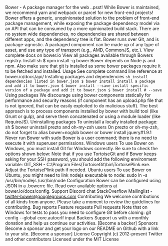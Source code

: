 Bower - A package manager for the web ..psst! While Bower is maintained, we recommend yarn and webpack or parcel for new front-end projects! Bower offers a generic, unopinionated solution to the problem of front-end package management, while exposing the package dependency model via an API that can be consumed by a more opinionated build stack. There are no system wide dependencies, no dependencies are shared between different apps, and the dependency tree is flat. Bower runs over Git, and is package-agnostic. A packaged component can be made up of any type of asset, and use any type of transport (e.g., AMD, CommonJS, etc.). View complete docs on bower.io View all packages available through Bowers registry. Install sh $ npm install -g bower Bower depends on Node.js and npm. Also make sure that git is installed as some bower packages require it to be fetched and installed. Usage See complete command line reference at bower.io/docs/api/ Installing packages and dependencies ```sh install dependencies listed in bower.json $ bower install install a package and add it to bower.json $ bower install --save install specific version of a package and add it to bower.json $ bower install # --save ``` Using packages We discourage using bower components statically for performance and security reasons (if component has an upload.php file that is not ignored, that can be easily exploited to do malicious stuff). The best approach is to process components installed by bower with build tool (like Grunt or gulp), and serve them concatenated or using a module loader (like RequireJS). Uninstalling packages To uninstall a locally installed package: sh $ bower uninstall <package-name> prezto and oh-my-zsh users On prezto or oh-my-zsh, do not forget to alias bower=noglob bower or bower install jquery\#1.9.1 Never run Bower with sudo Bower is a user command; there is no need to execute it with superuser permissions. Windows users To use Bower on Windows, you must install Git for Windows correctly. Be sure to check the options shown below: Note that if you use TortoiseGit and if Bower keeps asking for your SSH password, you should add the following environment variable: GIT_SSH - C:\Program Files\TortoiseGit\bin\TortoisePlink.exe. Adjust the TortoisePlink path if needed. Ubuntu users To use Bower on Ubuntu, you might need to link nodejs executable to node: sudo ln -s /usr/bin/nodejs /usr/bin/node Configuration Bower can be configured using JSON in a .bowerrc file. Read over available options at bower.io/docs/config. Support Discord chat StackOverflow Mailinglist - twitter-bower@googlegroups.com Contributing We welcome contributions of all kinds from anyone. Please take a moment to review the guidelines for contributing. Bug reports Feature requests Pull requests Note that on Windows for tests to pass you need to configure Git before cloning: git config --global core.autocrlf input Backers Support us with a monthly donation and help us continue our activities. [Become a backer] Sponsors Become a sponsor and get your logo on our README on Github with a link to your site. [Become a sponsor] License Copyright (c) 2012-present Twitter and other contributors Licensed under the MIT License